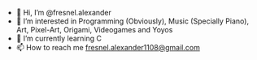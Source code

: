- 👋 Hi, I’m @fresnel.alexander
- 👀 I’m interested in Programming (Obviously), Music (Specially Piano), Art, Pixel-Art, Origami, Videogames and Yoyos
- 🌱 I’m currently learning C
- 📫 How to reach me fresnel.alexander1108@gmail.com
